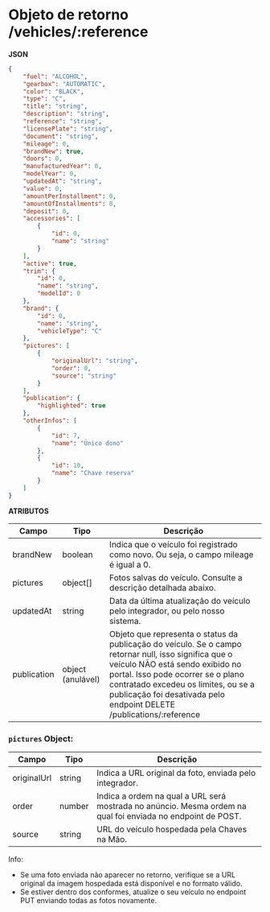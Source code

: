 # Objeto de retorno /vehicles/:reference
**JSON**

```json
{
    "fuel": "ALCOHOL",
    "gearbox": "AUTOMATIC",
    "color": "BLACK",
    "type": "C",
    "title": "string",
    "description": "string",
    "reference": "string",
    "licensePlate": "string",
    "document": "string",
    "mileage": 0,
    "brandNew": true,
    "doors": 0,
    "manufacturedYear": 0,
    "modelYear": 0,
    "updatedAt": "string",
    "value": 0,
    "amountPerInstallment": 0,
    "amountOfInstallments": 0,
    "deposit": 0,
    "accessories": [
        {
            "id": 0,
            "name": "string"
        }
    ],
    "active": true,
    "trim": {
        "id": 0,
        "name": "string",
        "modelId": 0
    },
    "brand": {
        "id": 0,
        "name": "string",
        "vehicleType": "C"
    },
    "pictures": [
        {
            "originalUrl": "string",
            "order": 0,
            "source": "string"
        }
    ],
    "publication": {
        "highlighted": true
    },
    "otherInfos": [
        {
            "id": 7,
            "name": "Único dono"
        },
        {
            "id": 10,
            "name": "Chave reserva"
        }
    ]
}
```

**ATRIBUTOS**

| Campo | Tipo | Descrição |
| --- | --- | --- |
| brandNew | boolean | Indica que o veículo foi registrado como novo. Ou seja, o campo mileage é igual a 0. |
| pictures | object[] | Fotos salvas do veículo. Consulte a descrição detalhada abaixo. |
| updatedAt | string | Data da última atualização do veículo pelo integrador, ou pelo nosso sistema. |
| publication | object (anulável) | Objeto que representa o status da publicação do veículo. Se o campo retornar null, isso significa que o veículo NÃO está sendo exibido no portal. Isso pode ocorrer se o plano contratado excedeu os limites, ou se a publicação foi desativada pelo endpoint DELETE /publications/:reference |

### `pictures` Object:

| Campo | Tipo | Descrição |
| --- | --- | --- |
| originalUrl | string | Indica a URL original da foto, enviada pelo integrador. |
| order | number | Indica a ordem na qual a URL será mostrada no anúncio. Mesma ordem na qual foi enviada no endpoint de POST. |
| source | string | URL do veículo hospedada pela Chaves na Mão. |

Info:

- Se uma foto enviada não aparecer no retorno, verifique se a URL original da imagem hospedada está disponível e no formato válido.
- Se estiver dentro dos conformes, atualize o seu veículo no endpoint PUT enviando todas as fotos novamente.